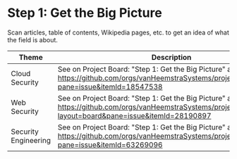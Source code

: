# Step 1: Get the Big Picture

Scan articles, table of contents, Wikipedia pages, etc. to get an idea of what the field is about.

| Theme | Description |
| -- | -- |
| Cloud Security | See on Project Board: "Step 1: Get the Big Picture" at https://github.com/orgs/vanHeemstraSystems/projects/9/views/1?pane=issue&itemId=18547538 |
| Web Security | See on Project Board: "Step 1: Get the Big Picture" at https://github.com/orgs/vanHeemstraSystems/projects/16/views/1?layout=board&pane=issue&itemId=28190897 |
| Security Engineering | See on Project Board: "Step 1: Get the Big Picture" at https://github.com/orgs/vanHeemstraSystems/projects/36/views/1?pane=issue&itemId=63269096 |
